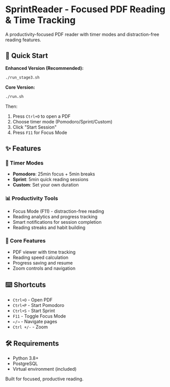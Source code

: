 # SprintReader - Focused PDF Reading & Time Tracking

A productivity-focused PDF reader with timer modes and distraction-free reading features.

## 🚀 Quick Start

**Enhanced Version (Recommended):**
```bash
./run_stage3.sh
```

**Core Version:**
```bash
./run.sh
```

Then:
1. Press `Ctrl+O` to open a PDF
2. Choose timer mode (Pomodoro/Sprint/Custom)
3. Click "Start Session"
4. Press `F11` for Focus Mode

## ✨ Features

### 🎯 Timer Modes
- **Pomodoro**: 25min focus + 5min breaks
- **Sprint**: 5min quick reading sessions
- **Custom**: Set your own duration

### 📊 Productivity Tools
- Focus Mode (F11) - distraction-free reading
- Reading analytics and progress tracking
- Smart notifications for session completion
- Reading streaks and habit building

### 📖 Core Features  
- PDF viewer with time tracking
- Reading speed calculation
- Progress saving and resume
- Zoom controls and navigation

## ⌨️ Shortcuts

- `Ctrl+O` - Open PDF
- `Ctrl+P` - Start Pomodoro
- `Ctrl+S` - Start Sprint  
- `F11` - Toggle Focus Mode
- `←/→` - Navigate pages
- `Ctrl +/-` - Zoom

## 🛠 Requirements

- Python 3.8+
- PostgreSQL
- Virtual environment (included)

Built for focused, productive reading.

